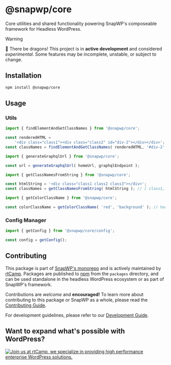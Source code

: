 # @snapwp/core

Core utilities and shared functionality powering SnapWP's composeable framework for Headless WordPress.

> [!WARNING]
> 🐉 There be dragons!
> This project is in **active development** and considered _experimental_. Some features may be incomplete, unstable, or subject to change.

## Installation

```bash
npm install @snapwp/core
```

## Usage

### Utils

```javascript
import { findElementAndGetClassNames } from '@snapwp/core';

const renderedHTML =
	'<div class="class1"><div class="class2" id="div-2"></div></div>';
const classNames = findElementAndGetClassNames( renderedHTML, '#div-2' ); // class2
```

```javascript
import { generateGraphqlUrl } from '@snapwp/core';

const url = generateGraphqlUrl( homeUrl, graphqlEndpoint );
```

```javascript
import { getClassNamesFromString } from '@snapwp/core';

const htmlString = '<div class="class1 class2 class3"></div>';
const classNames = getClassNamesFromString( htmlString ); // [ class1, class2, class3 ]
```

```javascript
import { getColorClassName } from '@snapwp/core';

const colorClassName = getColorClassName( 'red', 'background' ); // has-red-background
```

### Config Manager

```javascript
import { getConfig } from '@snapwp/core/config';

const config = getConfig();
```

## Contributing

This package is part of [SnapWP's monorepo](https://github.com/rtCamp/snapwp) and is actively maintained by [rtCamp](https://rtcamp.com/). Packages are published to [npm](https://www.npmjs.com/) from the `packages` directory, and can be used standalone in the headless WordPress ecosystem or as part of SnapWP's framework.

Contributions are _welcome_ and **encouraged!** To learn more about contributing to this package or SnapWP as a whole, please read the [Contributing Guide](../../../.github/CONTRIBUTING.md).

For development guidelines, please refer to our [Development Guide](../../DEVELOPMENT.md).

## Want to expand what's possible with WordPress?

<a href="https://rtcamp.com/"><img src="https://rtcamp.com/wp-content/uploads/sites/2/2019/04/github-banner@2x.png" alt="Join us at rtCamp, we specialize in providing high performance enterprise WordPress solutions."></a>
